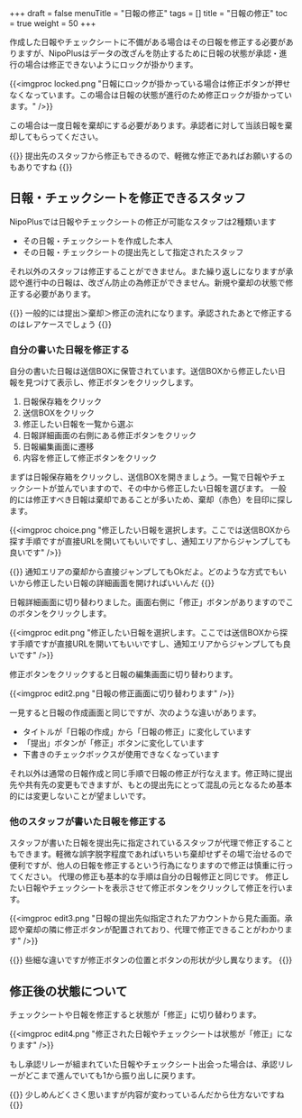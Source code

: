 +++
draft = false
menuTitle = "日報の修正"
tags = []
title = "日報の修正"
toc = true
weight = 50
+++

作成した日報やチェックシートに不備がある場合はその日報を修正する必要がありますが、NipoPlusはデータの改ざんを防止するために日報の状態が承認・進行の場合は修正できないようにロックが掛かります。

{{<imgproc locked.png "日報にロックが掛かっている場合は修正ボタンが押せなくなっています。この場合は日報の状態が進行のため修正ロックが掛かっています。" />}}

この場合は一度日報を棄却にする必要があります。承認者に対して当該日報を棄却してもらってください。

{{<alice pos="right" icon="please">}}
提出先のスタッフから修正もできるので、軽微な修正であればお願いするのもありですね
{{</alice>}}

## 日報・チェックシートを修正できるスタッフ

NipoPlusでは日報やチェックシートの修正が可能なスタッフは2種類います

- その日報・チェックシートを作成した本人
- その日報・チェックシートの提出先として指定されたスタッフ

それ以外のスタッフは修正することができません。また繰り返しになりますが承認や進行中の日報は、改ざん防止の為修正ができません。新規や棄却の状態で修正する必要があります。

{{<alice pos="right" icon="here">}}
一般的には提出＞棄却＞修正の流れになります。承認されたあとで修正するのはレアケースでしょう
{{</alice>}}

### 自分の書いた日報を修正する

自分の書いた日報は送信BOXに保管されています。送信BOXから修正したい日報を見つけて表示し、修正ボタンをクリックします。

1. 日報保存箱をクリック
1. 送信BOXをクリック
1. 修正したい日報を一覧から選ぶ
1. 日報詳細画面の右側にある修正ボタンをクリック
1. 日報編集画面に遷移
1. 内容を修正して修正ボタンをクリック

まずは日報保存箱をクリックし、送信BOXを開きましょう。一覧で日報やチェックシートが並んでいますので、その中から修正したい日報を選びます。
一般的には修正すべき日報は棄却であることが多いため、棄却（赤色）を目印に探します。

{{<imgproc choice.png "修正したい日報を選択します。ここでは送信BOXから探す手順ですが直接URLを開いてもいいですし、通知エリアからジャンプしても良いです" />}}

{{<alice pos="right" icon="ok">}}
通知エリアの棄却から直接ジャンプしてもOkだよ。どのような方式でもいいから修正したい日報の詳細画面を開ければいいんだ
{{</alice>}}

日報詳細画面に切り替わりました。画面右側に「修正」ボタンがありますのでこのボタンをクリックします。

{{<imgproc edit.png "修正したい日報を選択します。ここでは送信BOXから探す手順ですが直接URLを開いてもいいですし、通知エリアからジャンプしても良いです" />}}

修正ボタンをクリックすると日報の編集画面に切り替わります。

{{<imgproc edit2.png "日報の修正画面に切り替わります" />}}

一見すると日報の作成画面と同じですが、次のような違いがあります。

- タイトルが「日報の作成」から「日報の修正」に変化しています
- 「提出」ボタンが「修正」ボタンに変化しています
- 下書きのチェックボックスが使用できなくなっています

それ以外は通常の日報作成と同じ手順で日報の修正が行なえます。修正時に提出先や共有先の変更もできますが、もとの提出先にとって混乱の元となるため基本的には変更しないことが望ましいです。

### 他のスタッフが書いた日報を修正する

スタッフが書いた日報を提出先に指定されているスタッフが代理で修正することもできます。軽微な誤字脱字程度であればいちいち棄却せずその場で治せるので便利ですが、他人の日報を修正するという行為になりますので修正は慎重に行ってください。
代理の修正も基本的な手順は自分の日報修正と同じです。
修正したい日報やチェックシートを表示させて修正ボタンをクリックして修正を行います。

{{<imgproc edit3.png "日報の提出先似指定されたアカウントから見た画面。承認や棄却の隣に修正ボタンが配置されており、代理で修正できることがわかります" />}}

{{<alice pos="right" icon="ok">}}
些細な違いですが修正ボタンの位置とボタンの形状が少し異なります。
{{</alice>}}

## 修正後の状態について

チェックシートや日報を修正すると状態が「修正」に切り替わります。

{{<imgproc edit4.png "修正された日報やチェックシートは状態が「修正」になります" />}}

もし承認リレーが組まれていた日報やチェックシート出会った場合は、承認リレーがどこまで進んでいても1から振り出しに戻ります。

{{<alice pos="right" icon="default">}}
少しめんどくさく思いますが内容が変わっているんだから仕方ないですね
{{</alice>}}